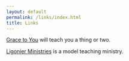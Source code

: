 ```yaml
---
layout: default
permalink: /links/index.html
title: Links
---
```


[Grace to You](http://www.gty.org/) will teach you a thing or two.

[Ligonier Ministries](http://www.ligonier.org/) is a model teaching ministry.